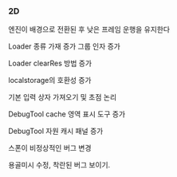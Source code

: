 ### 2D

엔진이 배경으로 전환된 후 낮은 프레임 운행을 유지한다

Loader 종류 가재 증가 그룹 인자 증가

Loader clearRes 방법 증가

localstorage의 호환성 증가

기본 입력 상자 가져오기 및 초점 논리

DebugTool cache 영역 표시 도구 증가

DebugTool 자원 캐시 패널 증가

스폰이 비정상적인 버그 변경

용골미시 수정, 착란된 버그 보이기.